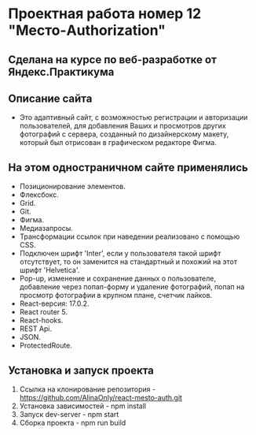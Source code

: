 # Проектная работа номер 12 "Место-Authorization"

## Сделана на курсе по веб-разработке от Яндекс.Практикума

## Описание сайта

* Это адаптивный сайт, с возможностью регистрации и авторизации пользователей, для добавления Ваших и просмотров других фотографий с сервера, созданный по дизайнерскому макету, который был отрисован в графическом редакторе Фигма.

## На этом одностраничном сайте применялись

* Позиционирование элементов.
* Флексбокс.
* Grid.
* Git.
* Фигма.
* Медиазапросы.
* Трансформации ссылок при наведении реализовано с помощью CSS.
* Подключен шрифт 'Inter', если у пользователя такой шрифт отсутствует, то он заменится на стандартный и похожий на этот шрифт 'Helvetica'.
* Pop-up, изменение и сохранение данных о пользователе, добавление через попап-форму и удаление фотографий, попап на просмотр фотографии в крупном плане, счетчик лайков.
* React-версия: 17.0.2.
* React router 5.
* React-hooks.
* REST Api.
* JSON.
* ProtectedRoute.

## Установка и запуск проекта
1. Ссылка на клонирование репозитория - https://github.com/AlinaOnly/react-mesto-auth.git
2. Установка зависимостей - npm install
3. Запуск dev-server - npm start
4. Сборка проекта - npm run build
